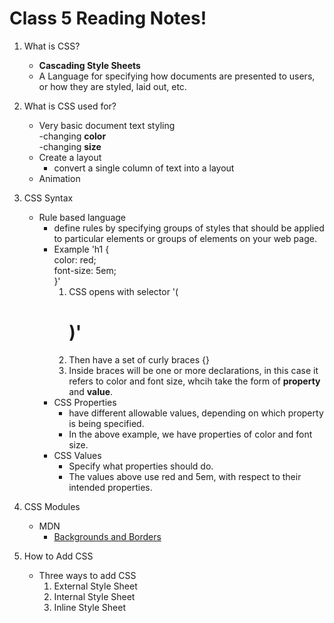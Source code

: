 # Class 5 Reading Notes!

1. What is CSS?
    - **Cascading Style Sheets**  
    - A Language for specifying how documents are presented to users, or how they are styled, laid out, etc.  

2. What is CSS used for?  
    - Very basic document text styling  
        -changing **color**  
        -changing **size**  
    - Create a layout  
        - convert a single column of text into a layout  
    - Animation  

3. CSS Syntax
    - Rule based language  
        - define rules by specifying groups of styles that should be applied to particular elements or groups of elements on your web page.  
        - Example
            'h1 {  
                color: red;  
                font-size: 5em;  
            }'  
            1. CSS opens with selector '(<h1>)'  
            2. Then have a set of curly braces {}  
            3. Inside braces will be one or more declarations, in this case it refers to color and font size, whcih take the form of **property** and **value**.  
        - CSS Properties
            - have different allowable values, depending on which property is being specified.  
            - In the above example, we have properties of color and font size.  
        - CSS Values
            - Specify what properties should do.  
            - The values above use red and 5em, with respect to their intended properties.  
4. CSS Modules  
    - MDN  
        - [Backgrounds and Borders](https://developer.mozilla.org/en-US/docs/Web/CSS/CSS_Backgrounds_and_Borders)  

5. How to Add CSS  
    - Three ways to add CSS  
        1. External Style Sheet  
        2. Internal Style Sheet  
        3. Inline Style Sheet  
    